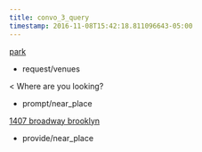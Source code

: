 ```yaml
---
title: convo_3_query
timestamp: 2016-11-08T15:42:18.811096643-05:00
---
```


[park](type)
* request/venues

< Where are you looking?
* prompt/near_place

[1407 broadway brooklyn](location/place)
* provide/near_place
